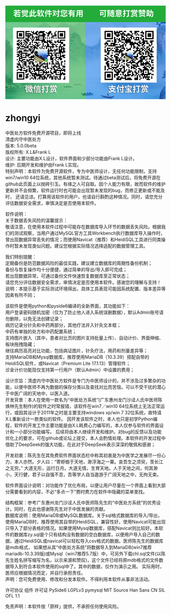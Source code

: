 ![Image](https://github.com/franklenglw/zhongyi/blob/main/Assets/don.png)

# zhongyi
中医处方软件免费开源项目，即将上线  
清虚内守中医处方  
版本: 5.0.0beta  
版权所有: X.L&Frank L   
设计: 主要功能由X.L设计，软件界面和少部分功能由Frank L设计。   
维护: 后期开发和维护由Frank L实现。   
特别声明：本软件为免费开源软件，专为中医师设计，无任何功能限制，支持win7/win10 64位系统，其他系统暂未测试。待通过beta测试后，将免费开源在github此页面上以抛砖引玉。有缘之人可自取。因个人能力有限，故而软件的维护更新并不会频繁，软件运行时也可能会出现暂未发现的bug，而修正更新或不能及时， 还请见谅。打算用该软件的用户，也请自行斟酌这种情况。同时，请您充分评估数据安全需求，审慎决定是否使用本软件。   

软件说明：   
关于数据丢失风险的温馨提示：   
敬请注意，在使用本软件过程中可能存在数据库导入环节的数据丢失风险。根据我们的测试观察，当用户通过MySQL官方工具Workbench执行数据库导入操作时，曾出现数据异常丢失的情况；而使用Navicat（推荐）和HeidiSQL工具进行同类操作时暂未发现类似问题。建议您根据实际情况选择适配的数据管理工具。     

我们特别提醒：   
定期备份是防范数据风险的最佳实践，建议建立数据库的周期性备份机制；   
备份与恢复操作均十分便捷，通过简单的导出/导入即可完成；   
若出现数据异常，可通过备份文件快速恢复数据库至正常状态；     
请您充分评估数据安全需求，审慎决定是否使用本软件。感谢您的理解与支持！   
说明：本提示基于实际测试环境得出，具体工具表现可能因系统配置、版本差异等因素有所不同；   

该软件是使用python和pyside6编译的全新界面，其功能如下：   
用户登录密码随机加密（仅为了防止他人进入系统误删数据），默认Admin账号请勿删除，以免无法创建记录；   
病历记录分针灸和中药两部分，其他疗法并入针灸文本框；   
中药有单独的处方和中药配置系统；   
支持图片嵌入（其中，患者对比页的图片支持批量上传）、自动计价、界面伸缩、板块拖拽隐藏；   
继往病历高亮对比功能，包括病证图片，针灸疗法，用药和剂量差异等；   
支持MariaDB和Mysql数据库，推荐使用MariaDB（10.3.39）搭配自带的HeidiSQL软件，或Navicat（Premium Lite 17.1.13）管理软件；   
诊金计价功能现仅支持第一行用户（默认Admin）中设置的费用；   

设计宗旨：清虚内守中医处方软件是专门为中医师设计的，并不涉及过多繁杂的功能，以便中医师不再为数据的保存分类以及查找对比而苦恼，可以不受干扰的潜心于中医广阔的天地中，以医入道。   
开发背景：本人在使用一款名为“中医处方系统”(广东惠州龙门沙迳人氏中医师陈焕林先生制作)的软件之时常报错，该软件在win7／win10 64位系统上无法正常运行，或因其设计于2011年之时是主要支持windows xp/win 7 32位系统，故特请X.L重新设计一款类似的软件。 因开发该软件之时，本人也只是初学Python编程，软件的开发工作主要功能是由X.L耗费心力编写的，本人仅参与软件的界面设计和一小部分功能编写。 后续将由本人继续开发和维护。对bug的反馈以及功能优化上的要求，可在github或论坛上提交，本人会酌情处理。本软件的开发过程中借助了DeepSeek的强大功能，在此对于DeepSeek表示深深的敬佩和感谢；   

开发初衷：陈先生在其免费软件界面状态栏中称其初衷是为中医学之发展尽一份心力，本人亦然。夕人曰：“寄蜉蝣于天地，渺浮海之一粟。哀吾生之须臾，羡长江之无穷。” 大道无形，运行日月。大道无情，生育天地。人于天地之间，何其渺小，天行健，君子以自强不息，吾等学人自当遨游于广阔天地之中，无拘无束。   

软件界面设计说明：对功能作了优化布局，以便让用户尽量在一个界面上看到大部分需要看到的内容，不必“多点一下”费时费力在软件中隐藏的菜单里找。  

结构框架：参考广东惠州龙门沙迳人氏中医师陈先生的“中医处方系统”的优秀设计。同时，在此也感谢陈先生对于中医发展的贡献。   
数据库说明：使用MariaDB或MySQL数据库。关于sql格式数据库的导入/导出，使用MariaDB时，推荐使用其自带的HeidiSQL，兼容性好，使用Navicat可能出现只导入了部分表格的情况。如果使用Mysql数据库，搭配Navicat则比较好。本软件的数据库zy.sql是个只有结构没有数据的空白数据库，以便用户导入自己的数据，通过HeidiSQL或navicat可以轻松导入csv格式的数据。医师陈先生的数据库是mdb格式， 如果想从其“中医处方系统”将数据导入到MariaDB(win7推荐mariadb-10.3.39版)或Mysql（win7推荐5.7版）中，可另外下载chl.sql文件(以陈先生姓名拼写缩写为名，以示来源和赞叹)，这个文件已经将原mdb格式的文件数据导入到符合本软件使用的sql中了。其中的数据，仅作为演示之用。 实际用时，医师应根据情况而定，并自行承担责任。   
声明：您可免费使用、修改和分发本软件。不得利用本软件从事非法活动。   

许可协议 
组件
许可证
PySide6
LGPLv3
pymysql
MIT
Source Han Sans CN
SIL OFL 1.1

免责声明：本软件按「原样」提供，不承担任何使用风险。 
